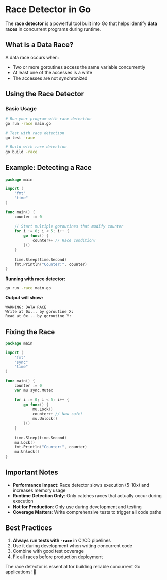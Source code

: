 # Race Detector in Go

The **race detector** is a powerful tool built into Go that helps identify **data races** in concurrent programs during runtime.

## What is a Data Race?

A data race occurs when:
- Two or more goroutines access the same variable concurrently
- At least one of the accesses is a write
- The accesses are not synchronized

## Using the Race Detector

### Basic Usage

```bash
# Run your program with race detection
go run -race main.go

# Test with race detection
go test -race

# Build with race detection
go build -race
```

## Example: Detecting a Race

```go
package main

import (
    "fmt"
    "time"
)

func main() {
    counter := 0
    
    // Start multiple goroutines that modify counter
    for i := 0; i < 5; i++ {
        go func() {
            counter++ // Race condition!
        }()
    }
    
    time.Sleep(time.Second)
    fmt.Println("Counter:", counter)
}
```

**Running with race detector:**
```bash
go run -race main.go
```

**Output will show:**
```
WARNING: DATA RACE
Write at 0x... by goroutine X:
Read at 0x... by goroutine Y:
```

## Fixing the Race

```go
package main

import (
    "fmt"
    "sync"
    "time"
)

func main() {
    counter := 0
    var mu sync.Mutex
    
    for i := 0; i < 5; i++ {
        go func() {
            mu.Lock()
            counter++ // Now safe!
            mu.Unlock()
        }()
    }
    
    time.Sleep(time.Second)
    mu.Lock()
    fmt.Println("Counter:", counter)
    mu.Unlock()
}
```

## Important Notes

- **Performance Impact**: Race detector slows execution (5-10x) and increases memory usage
- **Runtime Detection Only**: Only catches races that actually occur during execution
- **Not for Production**: Only use during development and testing
- **Coverage Matters**: Write comprehensive tests to trigger all code paths

## Best Practices

1. **Always run tests with `-race`** in CI/CD pipelines
2. Use it during development when writing concurrent code
3. Combine with good test coverage
4. Fix all races before production deployment

The race detector is essential for building reliable concurrent Go applications! 🏁